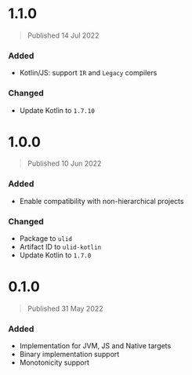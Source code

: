 # 1.1.0
> Published 14 Jul 2022

### Added
- Kotlin/JS: support `IR` and `Legacy` compilers

### Changed
- Update Kotlin to `1.7.10`


# 1.0.0
> Published 10 Jun 2022

### Added
* Enable compatibility with non-hierarchical projects

### Changed
* Package to `ulid`
* Artifact ID to `ulid-kotlin`
* Update Kotlin to `1.7.0`


# 0.1.0
> Published 31 May 2022

### Added
* Implementation for JVM, JS and Native targets
* Binary implementation support
* Monotonicity support
